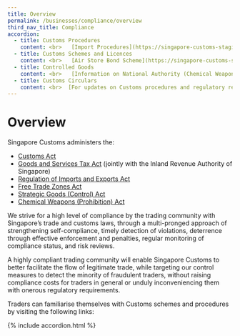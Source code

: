 ```yaml
---
title: Overview 
permalink: /businesses/compliance/overview
third_nav_title: Compliance
accordion:
  - title: Customs Procedures
    content: <br>   [Import Procedures](https://singapore-customs-staging.netlify.app/businesses/importing-goods/import-procedures/)  <br>   [Export Procedures](https://singapore-customs-staging.netlify.app/businesses/02c-export-procedures)  <br>   [Transhipment Procedures](https://singapore-customs-staging.netlify.app/businesses/03c-transhipment-procedures)  <br>  [Information on Certificates of Origin/Rules of Origin](https://singapore-customs-staging.netlify.app/businesses/certificates-of-origin/overview)  <br>   [Information for Importers](https://singapore-customs-staging.netlify.app/businesses/importing-goods/overview) <br>   [Information for Exporters](https://singapore-customs-staging.netlify.app/businesses/exporting-goods/overview)  <br>  [Information for Freight Forwarders and Declaring Agents](https://singapore-customs-staging.netlify.app/businesses/00g-apply-update-renew-terminate-declaring-agent(da)-account-and-declarant)  <br>   [Information on Valuation, Duties and GST](https://singapore-customs-staging.netlify.app/businesses/valuation-duties-taxes--fees/establishing-customs-value-for-imports/establishing-the-customs-value) 
  - title: Customs Schemes and Licences
    content: <br>   [Air Store Bond Scheme](https://singapore-customs-staging.netlify.app/businesses/customs-schemes-licences-framework/air-store-bond-scheme) <br>   [Apex Licence](https://singapore-customs-staging.netlify.app/businesses/customs-schemes-licences-framework/apex-licence) <br>   [Approved Import GST Suspension Scheme](https://singapore-customs-staging.netlify.app/businesses/customs-schemes-licences-framework/iras-schemes/approved-import-gst-suspension-scheme) <br>   [Bonded Truck Scheme](https://singapore-customs-staging.netlify.app/businesses/customs-schemes-licences-framework/bonded-truck-scheme) <br>   [Cargo Agents Import Authorisation Scheme](https://singapore-customs-staging.netlify.app/businesses/customs-schemes-licences-framework/cargo-agents-import-authorisation-caia-scheme) <br>   [Company Declaration Scheme](https://singapore-customs-staging.netlify.app/businesses/customs-schemes-licences-framework/company-declaration-scheme) <br>  [Container Freight Warehouse](https://singapore-customs-staging.netlify.app/businesses/customs-schemes-licences-framework/container-freight-warehouse) <br> -   [Duty Free Shop Scheme](https://singapore-customs-staging.netlify.app/businesses/customs-schemes-licences-framework/duty-free-shop-scheme) <br>   [Excise Factory Scheme](https://singapore-customs-staging.netlify.app/businesses/customs-schemes-licences-framework/excise-factory-scheme)  <br>   [Import GST Deferment Scheme](https://singapore-customs-staging.netlify.app/businesses/customs-schemes-licences-framework/iras-schemes/import-gst-deferment-scheme-igds) <br>   [Industrial Exemption Factory Scheme](https://singapore-customs-staging.netlify.app/businesses/customs-schemes-licences-framework/industrial-exemption-factory-scheme) <br>   [Inter-Gateway Haulage and Barge Scheme](https://www.customs.gov.sg/Cwp/PageNotFound.aspx?item=web%3a%7bBB8EA613-7F31-479E-9C73-24EF26EFB1F6%7d%40en) <br>   [Licensed Warehouse Scheme](https://singapore-customs-staging.netlify.app/businesses/customs-schemes-licences-framework/licensed-warehouse-scheme) <br>   [Major Exporter Scheme](https://singapore-customs-staging.netlify.app/businesses/customs-schemes-licences-framework/iras-schemes/major-exporter-scheme) <br>   [Petroleum Licences](https://singapore-customs-staging.netlify.app/businesses/customs-schemes-licences-framework/petroleum-licences) <br>  [Temporary Import Scheme](https://singapore-customs-staging.netlify.app/businesses/importing-goods/temporary-import-scheme) <br>   [Zero-GST Warehouse Scheme](https://singapore-customs-staging.netlify.app/businesses/customs-schemes-licences-framework/zero-gst-warehouse-scheme)
  - title: Controlled Goods
    content: <br>   [Information on National Authority (Chemical Weapons Convention)](https://singapore-customs-staging.netlify.app/businesses/chemical-weapons-convention/introduction) <br>  [Information on Strategic Goods Control](https://singapore-customs-staging.netlify.app/businesses/strategic-goods-control/overview) <br>  [Information on Strategic Trade Scheme](https://singapore-customs-staging.netlify.app/businesses/strategic-goods-control/bulk-permit-export-transhipment-and-intangible-transfer-of-technology) <br>  [Information on Kimberley Process Certification Scheme](https://singapore-customs-staging.netlify.app/businesses/customs-schemes-licences-framework/kimberley-process-certification-scheme)
  - title: Customs Circulars
    content: <br>  [For updates on Customs procedures and regulatory requirements](https://singapore-customs-staging.netlify.app/news-and-media/circulars/) 
---
```


# Overview

Singapore Customs administers the:

-   [Customs Act](https://www.customs.gov.sg/about-us/acts-and-subsidiary-legislation#customs-act)
-   [Goods and Services Tax Act](https://www.customs.gov.sg/about-us/acts-and-subsidiary-legislation#gst-act)  (jointly with the Inland Revenue Authority of Singapore)
-   [Regulation of Imports and Exports Act](https://www.customs.gov.sg/about-us/acts-and-subsidiary-legislation#rie-act)
-   [Free Trade Zones Act](https://www.customs.gov.sg/about-us/acts-and-subsidiary-legislation#ftz-act)
-   [Strategic Goods (Control) Act](https://www.customs.gov.sg/about-us/acts-and-subsidiary-legislation#sgc-act)
-   [Chemical Weapons (Prohibition) Act](https://www.customs.gov.sg/businesses/chemical-weapons-convention)

We strive for a high level of compliance by the trading community with Singapore’s trade and customs laws, through a multi-pronged approach of strengthening self-compliance, timely detection of violations, deterrence through effective enforcement and penalties, regular monitoring of compliance status, and risk reviews.

A highly compliant trading community will enable Singapore Customs to better facilitate the flow of legitimate trade, while targeting our control measures to detect the minority of fraudulent traders, without raising compliance costs for traders in general or unduly inconveniencing them with onerous regulatory requirements.

Traders can familiarise themselves with Customs schemes and procedures by visiting the following links:

{% include accordion.html %}

